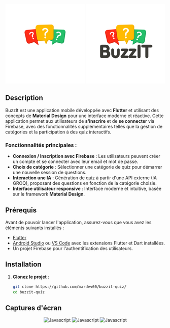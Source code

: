 <p align="center">  
 <img src="assets/images/white_logo.png" width="250" alt="Javascript" />
 <img src="assets/images/dark_logo.png" width="250" alt="Javascript" />
</p>

## Description

BuzzIt est une application mobile développée avec **Flutter** et utilisant des concepts de **Material Design** pour une interface moderne et réactive. 
Cette application permet aux utilisateurs de **s'inscrire** et de **se connecter** via Firebase, avec des fonctionnalités supplémentaires telles que la gestion de catégories et la participation à des quiz interactifs.

### Fonctionnalités principales :
- **Connexion / Inscription avec Firebase** : Les utilisateurs peuvent créer un compte et se connecter avec leur email et mot de passe.
- **Choix de catégorie** : Sélectionner une catégorie de quiz pour démarrer une nouvelle session de questions.
- **Interaction une IA** : Génération de quiz à partir d'une API externe (IA GROQ), proposant des questions en fonction de la catégorie choisie.
- **Interface utilisateur responsive** : Interface moderne et intuitive, basée sur le framework **Material Design**.

## Prérequis

Avant de pouvoir lancer l'application, assurez-vous que vous avez les éléments suivants installés :
- [Flutter](https://flutter.dev/docs/get-started/install)
- [Android Studio](https://developer.android.com/studio) ou [VS Code](https://code.visualstudio.com/) avec les extensions Flutter et Dart installées.
- Un projet Firebase pour l'authentification des utilisateurs.

## Installation

1. **Clonez le projet** :
   ```bash
   git clone https://github.com/mardev60/buzzit-quiz/
   cd buzzit-quiz

## Captures d'écran
<p align="center">  
  <img src="screenshots/login_screen.png" width="500" alt="Javascript" />
 <img src="screenshots/category_screen.png" width="500" alt="Javascript" />
 <img src="screenshots/quiz_screen.png" width="500" alt="Javascript" />
</p>
